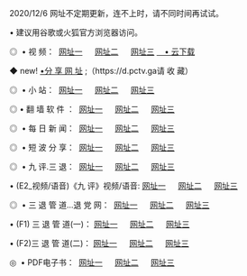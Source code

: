 <p>2020/12/6 网址不定期更新，连不上时，请不同时间再试试。
<p>• 建议用谷歌或火狐官方浏览器访问。
<p>◎  • 视 频： 
<a href="http://mla.proyectolanuevatierra.com/" target="_blank">网址一</a> 　 
<a href="http://mhu.proyectolanuevatierra.com/" target="_blank">网址二</a> 　 
<a href="http://mhu.proyectolanuevatierra.com/b.html" target="_blank">网址三</a>  
<a href="https://yadi.sk/d/d0sUeAOpal3njw" target="_blank">　• 云下载 </a></p>
<p>◆ new! <a href="http://mjz.proyectolanuevatierra.com/a.html">•分 享 网 址</a> ;（https://d.pctv.ga请 收 藏） </p>
<p>◎ </span>  •  小 站：  
<a href="http://mla.proyectolanuevatierra.com/f.html" target="_blank">网址一</a> 　 
<a href="http://mhu.proyectolanuevatierra.com/h.html" target="_blank">网址二</a> 　 
<a href="http://mhu.proyectolanuevatierra.com/k/" target="_blank">网址三</a></p>
<p>◎  • 翻 墙 软 件 ：  
<a href="http://mla.proyectolanuevatierra.com/ff/" target="_blank">网址一</a> 　 
<a href="http://mhu.proyectolanuevatierra.com/s/read/a1_nd.html" target="_blank">网址二</a> 　 
<a href="http://mhu.proyectolanuevatierra.com/ff/index.html" target="_blank">网址三</a></p>
<p>◎ </span>  • 每 日 新 闻：  
<a href="http://mla.proyectolanuevatierra.com/day/" target="_blank">网址一</a> 　 
<a href="http://mhu.proyectolanuevatierra.com/day/" target="_blank">网址二</a> 　 
<a href="http://mhu.proyectolanuevatierra.com/day/index.html" target="_blank">网址三</a></p>
<p>◎ </span>  • 短 波 分 享：  
<a href="http://mla.proyectolanuevatierra.com/h/" target="_blank">网址一</a> 　 
<a href="http://mhu.proyectolanuevatierra.com/h/" target="_blank">网址二</a> 　 
<a href="http://mhu.proyectolanuevatierra.com/h/index.html" target="_blank">网址三</a></p>
<p>◎   • 九 评.三 退：  
<a href="http://mla.proyectolanuevatierra.com/t/" target="_blank">网址一</a> 　 
<a href="http://mhu.proyectolanuevatierra.com/v2/index.html" target="_blank">网址二</a> 　 
<a href="http://mhu.proyectolanuevatierra.com/tt/index.html" target="_blank">网址三</a> 　</p>
<p>  • (E2_视频/语音)《九 评》视频/语音: 
<a href="http://mhu.proyectolanuevatierra.com/7738.html" target="_blank">网址一</a> 　 
<a href="http://mhu.proyectolanuevatierra.com/7614.html" target="_blank">网址二</a> 　 
<a href="http://mhu.proyectolanuevatierra.com/7633.html" target="_blank">网址三</a></p>
<p>◎   • 三 退 管 道...退 党 网：  
<a href="http://mla.proyectolanuevatierra.com/go/td1.html" target="_blank">网址一</a> 　 
<a href="http://mhu.proyectolanuevatierra.com/go/td2.html" target="_blank">网址二</a> 　 
<a href="http://mhu.proyectolanuevatierra.com/go/td3.html" target="_blank">网址三</a></p>
<p>  • (F1) 三 退 管 道(一)： 
<a href="http://mla.proyectolanuevatierra.com/dd/" target="_blank">网址一</a> 　 
<a href="http://mhu.proyectolanuevatierra.com/s/read/a1_tdx.html" target="_blank">网址二</a> 　 
<a href="http://mhu.proyectolanuevatierra.com/dd/" target="_blank">网址三</a></p>
<p>  • (F2)三 退 管 道(二)： 
<a href="http://mhu.proyectolanuevatierra.com/d/" target="_blank">网址一</a> 　 
<a href="http://mla.proyectolanuevatierra.com/d/index.html" target="_blank">网址二</a> 　 
<a href="http://mhu.proyectolanuevatierra.com/d/" target="_blank">网址三</a></p>
<p>◎   • PDF电子书：  
<a href="http://mla.proyectolanuevatierra.com/p/" target="_blank">网址一</a> 　 
<a href="http://mhu.proyectolanuevatierra.com/p/index.html" target="_blank">网址二</a> 　 
<a href="http://mhu.proyectolanuevatierra.com/p/" target="_blank">网址三</a></p>

